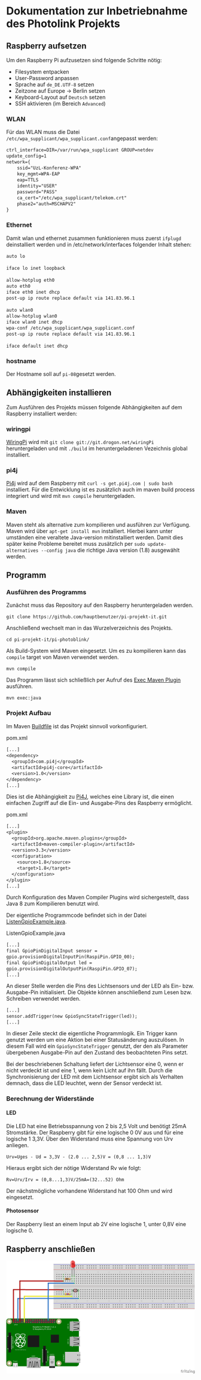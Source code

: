 # Dokumentation zur Inbetriebnahme des Photolink Projekts

## Raspberry aufsetzen

Um den Raspberry Pi aufzusetzen sind folgende Schritte nötig:
* Filesystem entpacken
* User-Password anpassen
* Sprache auf `de_DE.UTF-8` setzen
* Zeitzone auf Europe -> Berlin setzen
* Keyboard-Layout auf `Deutsch` setzen
* SSH aktivieren (im Bereich `Advanced`)

### WLAN

Für das WLAN muss die Datei `/etc/wpa_supplicant/wpa_supplicant.conf`angepasst werden:

    ctrl_interface=DIR=/var/run/wpa_supplicant GROUP=netdev
    update_config=1
    network={
    	ssid="UzL-Konferenz-WPA"
    	key_mgmt=WPA-EAP
    	eap=TTLS
    	identity="USER"
    	password="PASS"
    	ca_cert="/etc/wpa_supplicant/telekom.crt"
    	phase2="auth=MSCHAPV2"
    }

### Ethernet

Damit wlan und ethernet zusammen funktionieren muss zuerst `ifplugd` deinstalliert werden und in
/etc/network/interfaces folgender Inhalt stehen:

    auto lo
    
    iface lo inet loopback

    allow-hotplug eth0
    auto eth0
    iface eth0 inet dhcp
    post-up ip route replace default via 141.83.96.1

    auto wlan0
    allow-hotplug wlan0
    iface wlan0 inet dhcp
    wpa-conf /etc/wpa_supplicant/wpa_supplicant.conf
    post-up ip route replace default via 141.83.96.1

    iface default inet dhcp

### hostname

Der Hostname soll auf `pi-08`gesetzt werden.

## Abhängigkeiten installieren

Zum Ausführen des Projekts müssen folgende Abhängigkeiten auf dem Raspberry installiert werden:

### wiringpi

[WiringPi](http://wiringpi.com) wird mit `git clone git://git.drogon.net/wiringPi` heruntergeladen
und mit `./build` im heruntergeladenen Vezeichnis global installiert.

### pi4j

[Pi4j](http://pi4j.com) wird auf dem Raspberry mit `curl -s get.pi4j.com | sudo bash` installiert.
Für die Entwicklung ist es zusätzlich auch im maven build process integriert und wird mit `mvn compile` heruntergeladen.

### Maven

Maven steht als alternative zum kompilieren und ausführen zur Verfügung.
Maven wird über `apt-get install mvn` installiert.
Hierbei kann unter umständen eine veraltete Java-version mitinstalliert werden.
Damit dies später keine Probleme bereitet muss zusätzlich per `sudo update-alternatives --config java`
die richtige Java version (1.8) ausgewählt werden.

## Programm

### Ausführen des Programms

Zunächst muss das Repository auf den Raspberry heruntergeladen werden.

    git clone https://github.com/hauptbenutzer/pi-projekt-it.git

Anschließend wechselt man in das Wurzelverzeichnis des Projekts.

    cd pi-projekt-it/pi-photoblink/

Als Build-System wird Maven eingesetzt. Um es zu kompilieren kann das `compile`
target von Maven verwendet werden.

    mvn compile

Das Programm lässt sich schließlich per Aufruf des
[Exec Maven Plugin](http://mojo.codehaus.org/exec-maven-plugin/) ausführen.

    mvn exec:java

### Projekt Aufbau

Im Maven
[Buildfile](https://github.com/hauptbenutzer/pi-projekt-it/blob/master/pi-photoblink/pom.xml)
ist das Projekt sinnvoll vorkonfiguriert.

pom.xml

    [...]
    <dependency>
      <groupId>com.pi4j</groupId>
      <artifactId>pi4j-core</artifactId>
      <version>1.0</version>
    </dependency>
    [...]

Dies ist die Abhängigkeit zu [Pi4J](http://pi4j.com/), welches eine Library ist,
die einen einfachen Zugriff auf die Ein- und Ausgabe-Pins des Raspberry
ermöglicht.

pom.xml

    [...]
    <plugin>
      <groupId>org.apache.maven.plugins</groupId>
      <artifactId>maven-compiler-plugin</artifactId>
      <version>3.3</version>
      <configuration>
        <source>1.8</source>
        <target>1.8</target>
      </configuration>
    </plugin>
    [...]

Durch Konfiguration des Maven Compiler Plugins wird sichergestellt, dass Java 8
zum Kompilieren benutzt wird.

Der eigentliche Programmcode befindet sich in der Datei
[ListenGpioExample.java](https://github.com/hauptbenutzer/pi-projekt-it/blob/master/pi-photoblink/src/main/java/de/uni_luebeck/itm/sva08/ListenGpioExample.java).

ListenGpioExample.java

    [...]
    final GpioPinDigitalInput sensor = gpio.provisionDigitalInputPin(RaspiPin.GPIO_00);
    final GpioPinDigitalOutput led = gpio.provisionDigitalOutputPin(RaspiPin.GPIO_07);
    [...]

An dieser Stelle werden die Pins des Lichtsensors und der LED als Ein- bzw.
Ausgabe-Pin initialisiert. Die Objekte können anschließend zum Lesen bzw.
Schreiben verwendet werden.

    [...]
    sensor.addTrigger(new GpioSyncStateTrigger(led));
    [...]

In dieser Zeile steckt die eigentliche Programmlogik. Ein Trigger kann genutzt
werden um eine Aktion bei einer Statusänderung auszulösen. In diesem Fall wird
ein `GpioSyncStateTrigger` genutzt, der den als Parameter übergebenen
Ausgabe-Pin auf den Zustand des beobachteten Pins setzt.

Bei der beschriebenen Schaltung liefert der Lichtsensor eine 0, wenn er nicht
verdeckt ist und eine 1, wenn kein Licht auf ihn fällt. Durch die
Synchronisierung der LED mit dem Lichtsensor ergibt sich als Verhalten demnach,
dass die LED leuchtet, wenn der Sensor verdeckt ist.

### Berechnung der Widerstände

#### LED

Die LED hat eine Betriebsspannung von 2 bis 2,5 Volt und benötigt 25mA Stromstärke.
Der Raspberry gibt für eine logische 0 0V aus und für eine logische 1 3,3V.
Über den Widerstand muss eine Spannung von Urv anliegen.

    Urv=Uges - Ud = 3,3V - (2.0 ... 2,5)V = (0,8 ... 1,3)V

Hieraus ergibt sich der nötige Widerstand Rv wie folgt:

    Rv=Urv/Irv = (0,8...1,3)V/25mA=(32...52) Ohm

Der nächstmögliche vorhandene Widerstand hat 100 Ohm und wird eingesetzt.

#### Photosensor

Der Raspberry liest an einem Input ab 2V eine logische 1, unter 0,8V eine logische 0.

## Raspberry anschließen

![Wiring](wiring.png)
